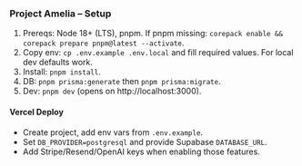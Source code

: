 ### Project Amelia – Setup

1. Prereqs: Node 18+ (LTS), pnpm. If pnpm missing: `corepack enable && corepack prepare pnpm@latest --activate`.
2. Copy env: `cp .env.example .env.local` and fill required values. For local dev defaults work.
3. Install: `pnpm install`.
4. DB: `pnpm prisma:generate` then `pnpm prisma:migrate`.
5. Dev: `pnpm dev` (opens on http://localhost:3000).

#### Vercel Deploy
- Create project, add env vars from `.env.example`.
- Set `DB_PROVIDER=postgresql` and provide Supabase `DATABASE_URL`.
- Add Stripe/Resend/OpenAI keys when enabling those features.


